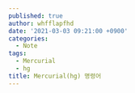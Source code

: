 ```yaml
---
published: true
author: whfflapfhd
date: '2021-03-03 09:21:00 +0900'
categories:
  - Note
tags:
  - Mercurial
  - hg
title: Mercurial(hg) 명령어
---
```


